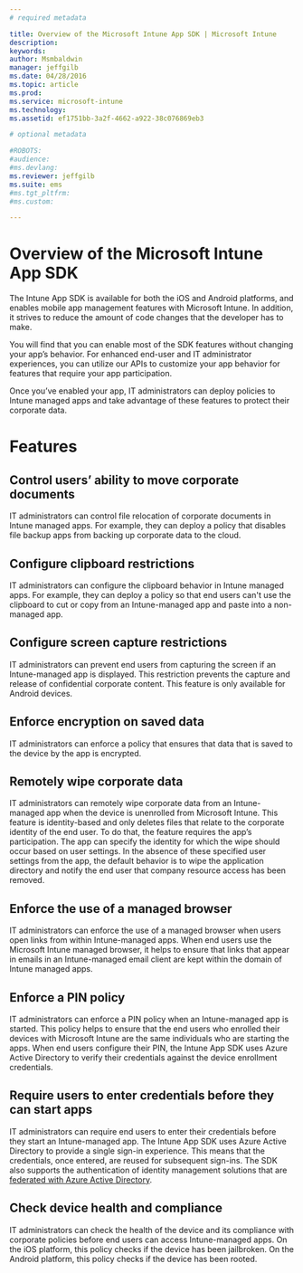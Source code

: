 ```yaml
---
# required metadata

title: Overview of the Microsoft Intune App SDK | Microsoft Intune
description:
keywords:
author: Msmbaldwin
manager: jeffgilb
ms.date: 04/28/2016
ms.topic: article
ms.prod:
ms.service: microsoft-intune
ms.technology:
ms.assetid: ef1751bb-3a2f-4662-a922-38c076869eb3

# optional metadata

#ROBOTS:
#audience:
#ms.devlang:
ms.reviewer: jeffgilb
ms.suite: ems
#ms.tgt_pltfrm:
#ms.custom:

---
```


# Overview of the Microsoft Intune App SDK
The Intune App SDK is available for both the iOS and Android platforms, and enables mobile app management features with Microsoft Intune. In addition, it strives to reduce the amount of code changes that the developer has to make.

You will find that you can enable most of the SDK features without changing your app’s behavior. For enhanced end-user and IT administrator experiences, you can utilize our APIs to customize your app behavior for features that require your app participation.

Once you’ve enabled your app, IT administrators can deploy policies to Intune managed apps and take advantage of these features to protect their corporate data.

# Features
## Control users’ ability to move corporate documents
IT administrators can control file relocation of corporate documents in Intune managed apps. For example, they can deploy a policy that disables file backup apps from backing up corporate data to the cloud.  

## Configure clipboard restrictions
IT administrators can configure the clipboard behavior in Intune managed apps. For example, they can deploy a policy so that end users can't use the clipboard to cut or copy from an Intune-managed app and paste into a non-managed app.

## Configure screen capture restrictions
IT administrators can prevent end users from capturing the screen if an Intune-managed app is displayed. This restriction prevents the capture and release of confidential corporate content. This feature is only available for Android devices.

## Enforce encryption on saved data
IT administrators can enforce a policy that ensures that data that is saved to the device by the app is encrypted.

## Remotely wipe corporate data
IT administrators can remotely wipe corporate data from an Intune-managed app when the device is unenrolled from Microsoft Intune. This feature is identity-based and only deletes files that relate to the corporate identity of the end user. To do that, the feature requires the app’s participation. The app can specify the identity for which the wipe should occur based on user settings. In the absence of these specified user settings from the app, the default behavior is to wipe the application directory and notify the end user that company resource access has been removed.

## Enforce the use of a managed browser
IT administrators can enforce the use of a managed browser when users open links from within Intune-managed apps. When end users use the Microsoft Intune managed browser, it helps to ensure that links that appear in emails in an Intune-managed email client are kept within the domain of Intune managed apps.

## Enforce a PIN policy
IT administrators can enforce a PIN policy when an Intune-managed app is started. This policy helps to ensure that the end users who enrolled their devices with Microsoft Intune are the same individuals who are starting the apps. When end users configure their PIN, the Intune App SDK uses Azure Active Directory to verify their credentials against the device enrollment credentials.

## Require users to enter credentials before they can start apps
IT administrators can require end users to enter their credentials before they start an Intune-managed app. The Intune App SDK uses Azure Active Directory to provide a single sign-in experience. This means that the credentials, once entered, are reused for subsequent sign-ins. The SDK also supports the authentication of identity management solutions that are [federated with Azure Active Directory](/active-directory/active-directory-aadconnect-federation-compatibility).

## Check device health and compliance
IT administrators can check the health of the device and its compliance with corporate policies before end users can access Intune-managed apps. On the iOS platform, this policy checks if the device has been jailbroken. On the Android platform, this policy checks if the device has been rooted.  
